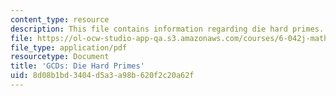 ```yaml
---
content_type: resource
description: This file contains information regarding die hard primes.
file: https://ol-ocw-studio-app-qa.s3.amazonaws.com/courses/6-042j-mathematics-for-computer-science-spring-2015/8d08b1bd3404d5a3a98b620f2c20a62f_MIT6_042JS15_Hard_Primes.pdf
file_type: application/pdf
resourcetype: Document
title: 'GCDs: Die Hard Primes'
uid: 8d08b1bd-3404-d5a3-a98b-620f2c20a62f
---
```

